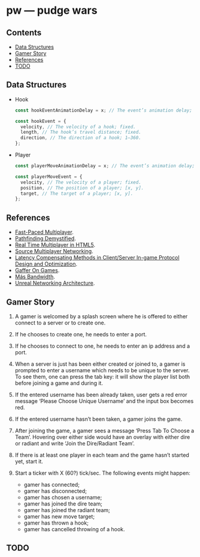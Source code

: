 # pw — pudge wars

## Contents

- [Data Structures](#data-structures)
- [Gamer Story](#gamer-story)
- [References](#references)
- [TODO](#todo)

## Data Structures

- Hook

  ```ts
  const hookEventAnimationDelay = x; // The event’s animation delay; constant.

  const hookEvent = {
    velocity, // The velocity of a hook; fixed.
    length, // The hook’s travel distance; fixed.
    direction, // The direction of a hook; 1–360.
  };
  ```

- Player

  ```ts
  const playerMoveAnimationDelay = x; // The event’s animation delay; constant.

  const playerMoveEvent = {
    velocity, // The velocity of a player; fixed.
    position, // The position of a player; [x, y].
    target, // The target of a player; [x, y].
  };
  ```

## References

- [Fast-Paced Multiplayer](https://www.gabrielgambetta.com/client-server-game-architecture.html).
- [Pathfinding Demystified](https://www.gabrielgambetta.com/generic-search.html).
- [Real Time Multiplayer in HTML5](http://buildnewgames.com/real-time-multiplayer/).
- [Source Multiplayer Networking](https://developer.valvesoftware.com/wiki/Source_Multiplayer_Networking).
- [Latency Compensating Methods in Client/Server In-game Protocol Design and Optimization](https://developer.valvesoftware.com/wiki/Latency_Compensating_Methods_in_Client/Server_In-game_Protocol_Design_and_Optimization).
- [Gaffer On Games](https://gafferongames.com/).
- [Más Bandwidth](https://mas-bandwidth.com/).
- [Unreal Networking Architecture](https://docs.unrealengine.com/udk/Three/NetworkingOverview.html#Peer-to-Peer%20model).

## Gamer Story

1. A gamer is welcomed by a splash screen where he is offered to either connect
   to a server or to create one.

1. If he chooses to create one, he needs to enter a port.

1. If he chooses to connect to one, he needs to enter an ip address and a port.

1. When a server is just has been either created or joined to, a gamer is
   prompted to enter a username which needs to be unique to the server. To see
   them, one can press the tab key: it will show the player list both before
   joining a game and during it.

1. If the entered username has been already taken, user gets a red error message
   ‘Please Choose Unique Username’ and the input box becomes red.

1. If the entered username hasn’t been taken, a gamer joins the game.

1. After joining the game, a gamer sees a message ‘Press Tab To Choose a Team’.
   Hovering over either side would have an overlay with either dire or radiant
   and write ‘Join the Dire/Radiant Team’.

1. If there is at least one player in each team and the game hasn’t started
   yet, start it.

1. Start a ticker with X (60?) tick/sec. The following events might happen:
   - gamer has connected;
   - gamer has disconnected;
   - gamer has chosen a username;
   - gamer has joined the dire team;
   - gamer has joined the radiant team;
   - gamer has new move target;
   - gamer has thrown a hook;
   - gamer has cancelled throwing of a hook.

## TODO
